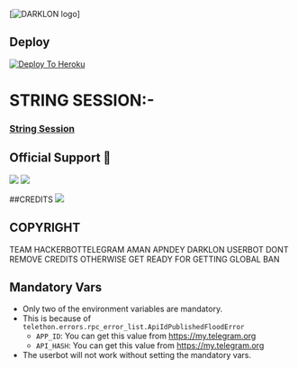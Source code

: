 [![DARKLON logo](https://telegra.ph/file/945ee49474b76ce933bd4.jpg)]

## Deploy
[![Deploy To Heroku](https://www.herokucdn.com/deploy/button.svg)](https://dashboard.heroku.com/new?button-url=https%3A%2F%2Fgithub.com%2FGODBOYX%2FDARKLON&template=https%3A%2F%2Fgithub.com%2FGODBOYX%2FDARKLON)

# STRING SESSION:-
### [String Session](https://replit.com/@amanpandey7647/DARKLON-Userbot-String-Session)

## Official Support 💖
<a href="https://t.me/DARKLON_USERBOT"><img src="https://img.shields.io/badge/Join-Support%20Channel-red.svg?style=for-the-badge&logo=Telegram"></a>
<a href="https://t.me/DARKLON_USERBOT_SUPPORT_CHAT"><img src="https://img.shields.io/badge/Join-Support%20Group-blue.svg?style=for-the-badge&logo=Telegram"></a>

##CREDITS
<a href="https://t.me/GODBOYX"><img src="https://img.shields.io/badge/Message-Me%20Telegram-red.svg?style=for-the-badge&logo=Telegram"></a>


## COPYRIGHT
TEAM HACKERBOTTELEGRAM AMAN APNDEY DARKLON USERBOT DONT REMOVE CREDITS OTHERWISE GET READY FOR GETTING GLOBAL BAN


## Mandatory Vars

- Only two of the environment variables are mandatory.
- This is because of `telethon.errors.rpc_error_list.ApiIdPublishedFloodError`
    - `APP_ID`:   You can get this value from https://my.telegram.org
    - `API_HASH`:   You can get this value from https://my.telegram.org
- The userbot will not work without setting the mandatory vars.
